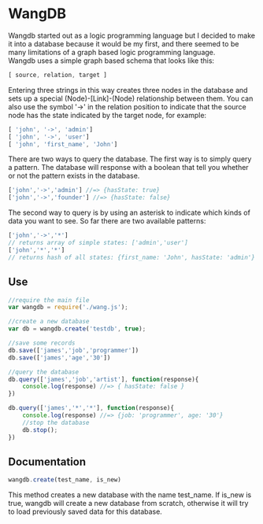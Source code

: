 WangDB
======
Wangdb started out as a logic programming language but I decided to make it into a database because it would be my first, and there seemed to be many limitations of a graph based logic programming language.    
Wangdb uses a simple graph based schema that looks like this:
```javascript
[ source, relation, target ]
```
Entering three strings in this way creates three nodes in the database and sets up a special (Node)-[Link]-(Node) relationship between them. You can also use the symbol '->' in the relation position to indicate that the source node has the state indicated by the target node, for example:
```javascript
[ 'john', '->', 'admin']
[ 'john', '->', 'user']
[ 'john', 'first_name', 'John']
```
There are two ways to query the database. The first way is to simply query a pattern. The database will response with a boolean that tell you whether or not the pattern exists in the database.
```javascript
['john','->','admin'] //=> {hasState: true}
['john','->','founder'] //=> {hasState: false}
```
The second way to query is by using an asterisk to indicate which kinds of data you want to see. So far there are two available patterns:
```javascript
['john','->','*'] 
// returns array of simple states: ['admin','user']
['john','*','*']  
// returns hash of all states: {first_name: 'John', hasState: 'admin'}
```
Use
---
```javascript
//require the main file
var wangdb = require('./wang.js');

//create a new database
var db = wangdb.create('testdb', true);

//save some records
db.save(['james','job','programmer'])
db.save(['james','age','30'])

//query the database
db.query(['james','job','artist'], function(response){
	console.log(response) //=> { hasState: false }
})

db.query(['james','*','*'], function(response){
	console.log(response) //=> {job: 'programmer', age: '30'}
	//stop the database
	db.stop();
})
```
Documentation
-------------
```javascript
wangdb.create(test_name, is_new)
```
This method creates a new database with the name test_name. If is_new is true, wangdb will create a new database from scratch, otherwise it will try to load previously saved data for this database.    
